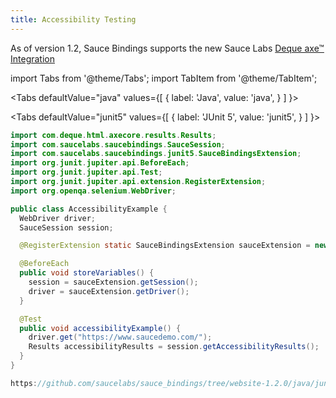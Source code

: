 ```yaml
---
title: Accessibility Testing
---
```


As of version 1.2, Sauce Bindings supports the new Sauce Labs
[Deque axe™ Integration](https://docs.saucelabs.com/basics/integrations/deque/index.html)

import Tabs from '@theme/Tabs';
import TabItem from '@theme/TabItem';

<Tabs
defaultValue="java"
values={[
{ label: 'Java', value: 'java', }
]
}>

<TabItem value="java">

<Tabs
defaultValue="junit5"
values={[
{ label: 'JUnit 5', value: 'junit5', }
]
}>

<TabItem value="junit5">

```java reference
import com.deque.html.axecore.results.Results;
import com.saucelabs.saucebindings.SauceSession;
import com.saucelabs.saucebindings.junit5.SauceBindingsExtension;
import org.junit.jupiter.api.BeforeEach;
import org.junit.jupiter.api.Test;
import org.junit.jupiter.api.extension.RegisterExtension;
import org.openqa.selenium.WebDriver;

public class AccessibilityExample {
  WebDriver driver;
  SauceSession session;

  @RegisterExtension static SauceBindingsExtension sauceExtension = new SauceBindingsExtension();

  @BeforeEach
  public void storeVariables() {
    session = sauceExtension.getSession();
    driver = sauceExtension.getDriver();
  }

  @Test
  public void accessibilityExample() {
    driver.get("https://www.saucedemo.com/");
    Results accessibilityResults = session.getAccessibilityResults();
  }
}

```

</TabItem>
<TabItem value="junit4">

```java reference
https://github.com/saucelabs/sauce_bindings/tree/website-1.2.0/java/junit4/src/test/java/com/saucelabs/saucebindings/junit4/examples/AccessibilityTest.java
```

</TabItem>
</Tabs>

</TabItem>
</Tabs>
